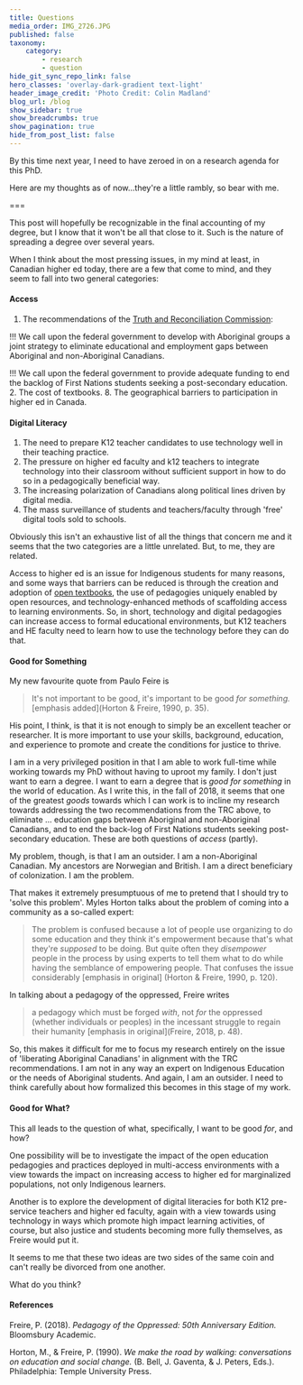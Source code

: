 ```yaml
---
title: Questions
media_order: IMG_2726.JPG
published: false
taxonomy:
    category:
        - research
        - question
hide_git_sync_repo_link: false
hero_classes: 'overlay-dark-gradient text-light'
header_image_credit: 'Photo Credit: Colin Madland'
blog_url: /blog
show_sidebar: true
show_breadcrumbs: true
show_pagination: true
hide_from_post_list: false
---
```


By this time next year, I need to have zeroed in on a research agenda for this PhD.

Here are my thoughts as of now...they're a little rambly, so bear with me.

===

This post will hopefully be recognizable in the final accounting of my degree, but I know that it won't be all that close to it. Such is the nature of spreading a degree over several years.

When I think about the most pressing issues, in my mind at least, in Canadian higher ed today, there are a few that come to mind, and they seem to fall into two general categories:

#### Access

1. The recommendations of the [Truth and Reconciliation Commission](www.trc.ca):

!!! We call upon the federal government to develop with Aboriginal groups a joint strategy to eliminate educational and employment gaps between Aboriginal and non-Aboriginal Canadians.

!!! We call upon the federal government to provide adequate funding to end the backlog of First Nations students seeking a post-secondary education.
2. The cost of textbooks.
8. The geographical barriers to participation in higher ed in Canada.

#### Digital Literacy
1. The need to prepare K12 teacher candidates to use technology well in their teaching practice.
5. The pressure on higher ed faculty and k12 teachers to integrate technology into their classroom without sufficient support in how to do so in a pedagogically beneficial way.
6. The increasing polarization of Canadians along political lines driven by digital media.
7. The mass surveillance of students and teachers/faculty through 'free' digital tools sold to schools.

Obviously this isn't an exhaustive list of all the things that concern me and it seems that the two categories are a little unrelated. But, to me, they are related.

Access to higher ed is an issue for Indigenous students for many reasons, and some ways that barriers can be reduced is through the creation and adoption of [open textbooks](open.bccampus.ca), the use of pedagogies uniquely enabled by open resources, and technology-enhanced methods of scaffolding access to learning environments. So, in short, technology and digital pedagogies can increase access to formal educational environments, but K12 teachers and HE faculty need to learn how to use the technology before they can do that.

#### Good for Something

My new favourite quote from Paulo Feire is

> It's not important to be good, it's important to be good *for something.* [emphasis added](Horton & Freire, 1990, p. 35).

His point, I think, is that it is not enough to simply be an excellent teacher or researcher. It is more important to use your skills, background, education, and experience to promote and create the conditions for justice to thrive.

I am in a very privileged position in that I am able to work full-time while working towards my PhD without having to uproot my family. I don't just want to earn a degree. I want to earn a degree that is *good for something* in the world of education. As I write this, in the fall of 2018, it seems that one of the greatest *goods* towards which I can work is to incline my research towards addressing the two recommendations from the TRC above, to eliminate ... education gaps between Aboriginal and non-Aboriginal Canadians, and to end the back-log of First Nations students seeking post-secondary education. These are both questions of *access* (partly).

My problem, though, is that I am an outsider. I am a non-Aboriginal Canadian. My ancestors are Norwegian and British. I am a direct beneficiary of colonization. I am the problem.

That makes it extremely presumptuous of me to pretend that I should try to 'solve this problem'. Myles Horton talks about the problem of coming into a community as a so-called expert:

> The problem is confused because a lot of people use organizing to do some education and they think it's empowerment because that's what they're *supposed* to be doing. But quite often they *disempower* people in the process by using experts to tell them what to do while having the semblance of empowering people. That confuses the issue considerably [emphasis in original] (Horton & Freire, 1990, p. 120).

In talking about a pedagogy of the oppressed, Freire writes

> a pedagogy which must be forged *with*, not *for* the oppressed (whether individuals or peoples) in the incessant struggle to regain their humanity [emphasis in original](Freire, 2018, p. 48).

So, this makes it difficult for me to focus my research entirely on the issue of 'liberating Aboriginal Canadians' in alignment with the TRC recommendations. I am not in any way an expert on Indigenous Education or the needs of Aboriginal students. And again, I am an outsider.  I need to think carefully about how formalized this becomes in this stage of my work.

#### Good for What?

This all leads to the question of what, specifically, I want to be good *for*, and how?

One possibility will be to investigate the impact of the open education pedagogies and practices deployed in multi-access environments with a view towards the impact on increasing access to higher ed for marginalized populations, not only Indigenous learners.

Another is to explore the development of digital literacies for both K12 pre-service teachers and higher ed faculty, again with a view towards using technology in ways which promote high impact learning activities, of course, but also justice and students becoming more fully themselves, as Freire would put it.

It seems to me that these two ideas are two sides of the same coin and can't really be divorced from one another.

What do you think?

#### References

Freire, P. (2018). *Pedagogy of the Oppressed: 50th Anniversary Edition.* Bloomsbury Academic.

Horton, M., & Freire, P. (1990). *We make the road by walking: conversations on education and social change.* (B. Bell, J. Gaventa, & J. Peters, Eds.). Philadelphia: Temple University Press.
